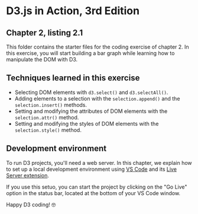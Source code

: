 # D3.js in Action, 3rd Edition
## Chapter 2, listing 2.1

This folder contains the starter files for the coding exercise of chapter 2. In this exercise, you will start building a bar graph while learning how to manipulate the DOM with D3.


## Techniques learned in this exercise

- Selecting DOM elements with `d3.select()` and `d3.selectAll()`.
- Adding elements to a selection with the `selection.append()` and the `selection.insert()` methods.
- Setting and modifying the attributes of DOM elements with the `selection.attr()` method.
- Setting and modifying the styles of DOM elements with the `selection.style()` method.


## Development environment

To run D3 projects, you'll need a web server. In this chapter, we explain how to set up a local development environment using [VS Code](https://code.visualstudio.com/) and its [Live Server extension](https://marketplace.visualstudio.com/items?itemName=ritwickdey.LiveServer).

If you use this setuo, you can start the project by clicking on the "Go Live" option in the status bar, located at the bottom of your VS Code window.

Happy D3 coding! 🤓
